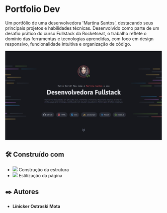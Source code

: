 # Portfolio Dev

Um portfólio de uma desenvolvedora 'Martina Santos', destacando seus principais projetos e habilidades técnicas. Desenvolvido como parte de um desafio prático do curso Fullstack da Rocketseat, 
o trabalho reflete o domínio das ferramentas e tecnologias aprendidas, com foco em design responsivo, funcionalidade intuitiva e organização de código.

<img src="./gitimg.jpg">

## 🛠️ Construído com

* <img src="https://img.shields.io/badge/HTML5-E34F26?style=for-the-badge&logo=html5&logoColor=white"> Construção da estrutura
* <img src="https://img.shields.io/badge/CSS3-1572B6?style=for-the-badge&logo=css3&logoColor=white"> Estilização da página

## ✒️ Autores

* **Línicker Ostroski Mota** 
